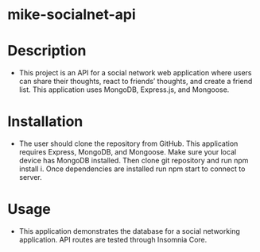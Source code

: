 # mike-socialnet-api
# Description
* This project is an API for a social network web application where users can share their thoughts, react to friends’ thoughts, and create a friend list. This application uses MongoDB, Express.js, and Mongoose.
# Installation
* The user should clone the repository from GitHub. This application requires Express, MongoDB, and Mongoose. Make sure your local device has MongoDB installed. Then clone git repository and run npm install i. Once dependencies are installed run npm start to connect to server.
# Usage
* This application demonstrates the database for a social networking application. API routes are tested through Insomnia Core.
